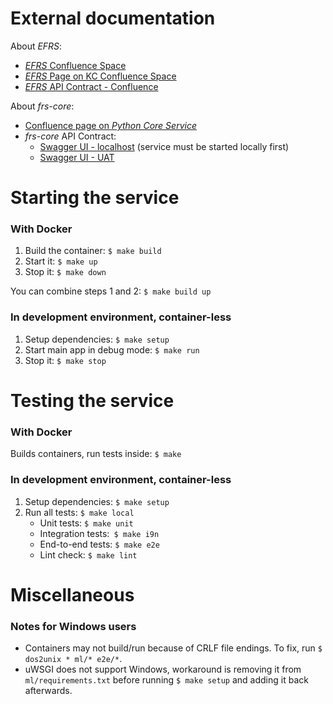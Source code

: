 # External documentation
About *EFRS*:<br>
- [*EFRS* Confluence Space](https://confluence.exadel.com/display/EFRS/Python+Core+Service)<br>
- [*EFRS* Page on KC Confluence Space](https://confluence.exadel.com/display/EFRS/Python+Core+Service)<br>
- [*EFRS* API Contract - Confluence](https://confluence.exadel.com/display/KC/FRS+REST+API)<br>

About *frs-core*:<br>
- [Confluence page on *Python Core Service*](https://confluence.exadel.com/display/EFRS/Python+Core+Service)<br>
- *frs-core* API Contract:
  - [Swagger UI - localhost](http://localhost:3000/apidocs) (service must be started locally first)<br>
  - [Swagger UI - UAT]( https://uat.frs.exadel.by/apidocs) 

# Starting the service

### With Docker

1. Build the container: `$ make build`
2. Start it: `$ make up`
3. Stop it: `$ make down`

You can combine steps 1 and 2: `$ make build up`

### In development environment, container-less

1. Setup dependencies: `$ make setup`
2. Start main app in debug mode: `$ make run`
3. Stop it: `$ make stop`

# Testing the service

### With Docker

Builds containers, run tests inside: `$ make` 

### In development environment, container-less

1. Setup dependencies: `$ make setup`
2. Run all tests: `$ make local`
   - Unit tests: `$ make unit`
   - Integration tests:` $ make i9n`
   - End-to-end tests: `$ make e2e`
   - Lint check: `$ make lint`

# Miscellaneous

### Notes for Windows users
- Containers may not build/run because of CRLF file endings. To fix, run `$ dos2unix * ml/* e2e/*`.
- uWSGI does not support Windows, workaround is removing it from `ml/requirements.txt` before running `$ make setup` and adding it back afterwards.
